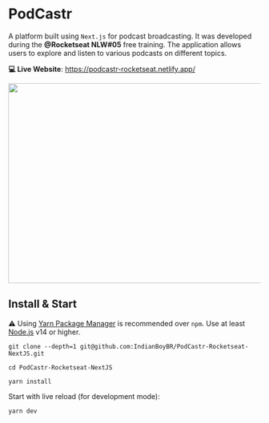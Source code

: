 # PodCastr

A platform built using `Next.js` for podcast broadcasting. It was developed during the **@Rocketseat NLW#05** free training. The application allows users to explore and listen to various podcasts on different topics.

**💻 Live Website**: https://podcastr-rocketseat.netlify.app/

<img width="800px" height="400px" src="https://user-images.githubusercontent.com/27955793/244993688-6f485afe-7df1-4fab-a9c4-8344157aa71d.png">

## Install & Start

⚠️ Using [Yarn Package Manager](https://yarnpkg.com) is recommended over `npm`. Use at least [Node.js](https://nodejs.org/en) v14 or higher.

```shell
git clone --depth=1 git@github.com:IndianBoyBR/PodCastr-Rocketseat-NextJS.git

cd PodCastr-Rocketseat-NextJS

yarn install
```

Start with live reload (for development mode):

```shell
yarn dev
```
